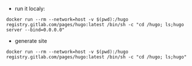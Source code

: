 * run it localy:
```
docker run --rm --network=host -v $(pwd):/hugo registry.gitlab.com/pages/hugo:latest /bin/sh -c "cd /hugo; ls;hugo server --bind=0.0.0.0"
```
* generate site
```
docker run --rm --network=host -v $(pwd):/hugo registry.gitlab.com/pages/hugo:latest /bin/sh -c "cd /hugo; ls;hugo"
```
